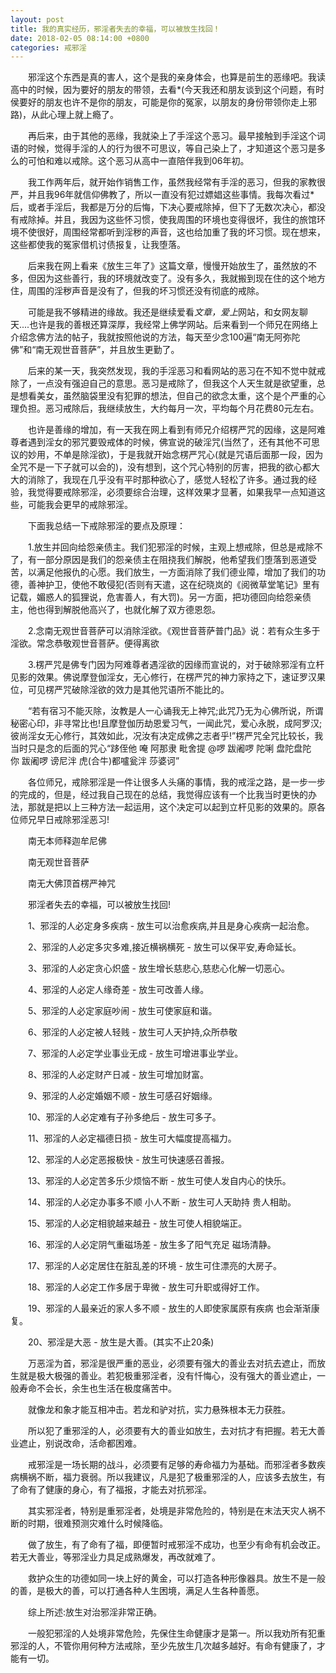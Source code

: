 ```yaml
---
layout: post
title: 我的真实经历，邪淫者失去的幸福，可以被放生找回！
date: 2018-02-05 08:14:00 +0800
categories: 戒邪淫
---
```


　　邪淫这个东西是真的害人，这个是我的亲身体会，也算是前生的恶缘吧。我读高中的时候，因为要好的朋友的带领，去看*(今天我还和朋友谈到这个问题，有时侯要好的朋友也许不是你的朋友，可能是你的冤家，以朋友的身份带领你走上邪路)，从此心理上就上瘾了。
　　再后来，由于其他的恶缘，我就染上了手淫这个恶习。最早接触到手淫这个词语的时候，觉得手淫的人的行为很不可思议，等自己染上了，才知道这个恶习是多么的可怕和难以戒除。这个恶习从高中一直陪伴我到06年初。
　　我工作两年后，就开始作销售工作，虽然我经常有手淫的恶习，但我的家教很严，并且我96年就信仰佛教了，所以一直没有犯过嫖娼这些事情。我每次看过*后，或者手淫后，我都是万分的后悔，下决心要戒除掉，但下了无数次决心，都没有戒除掉。并且，我因为这些怀习惯，使我周围的环境也变得很坏，我住的旅馆环境不使很好，周围经常都听到淫秽的声音，这也给加重了我的坏习惯。现在想来，这些都使我的冤家借机讨债报复，让我堕落。
　　后来我在网上看来《放生三年了》这篇文章，慢慢开始放生了，虽然放的不多，但因为这些善行，我的环境就改变了。没有多久，我就搬到现在住的这个地方住，周围的淫秽声音是没有了，但我的坏习惯还没有彻底的戒除。
　　可能是我不够精进的缘故。我还是继续爱看*文章，爱上*网站，和女网友聊天....也许是我的善根还算深厚，我经常上佛学网站。后来看到一个师兄在网络上介绍念佛方法的帖子，我就按照他说的方法，每天至少念100遍“南无阿弥陀佛”和“南无观世音菩萨”，并且放生更勤了。
　　后来的某一天，我突然发现，我的手淫恶习和看网站的恶习在不知不觉中就戒除了，一点没有强迫自己的意思。恶习是戒除了，但我这个人天生就是欲望重，总是想看美女，虽然脑袋里没有犯罪的想法，但自己的欲念太重，这个是个严重的心理负担。恶习戒除后，我继续放生，大约每月一次，平均每个月花费80元左右。
　　也许是善缘的增加，有一天我在网上看到有师兄介绍楞严咒的因缘，这是阿难尊者遇到淫女的邪咒要毁戒体的时候，佛宣说的破淫咒(当然了，还有其他不可思议的妙用，不单是除淫欲)，于是我就开始念楞严咒心(就是咒语后面那一段，因为全咒不是一下子就可以会的)，没有想到，这个咒心特别的厉害，把我的欲心都大大的消除了，我现在几乎没有平时那种欲心了，感觉人轻松了许多。通过我的经验，我觉得要戒除邪淫，必须要综合治理，这样效果才显著，如果我早一点知道这些，可能我会更早的戒除邪淫。
　　下面我总结一下戒除邪淫的要点及原理：
　　1.放生并回向给怨亲债主。我们犯邪淫的时候，主观上想戒除，但总是戒除不了，有一部分原因是我们的怨亲债主在阻挠我们解脱，他希望我们堕落到恶道受苦，以满足他报仇的心愿。我们放生，一方面消除了我们德业障，增加了我们的功德，善神护卫，使他不敢侵犯(否则有天遣，这在纪晓岚的《阅微草堂笔记》里有记载，媚惑人的狐狸说，危害善人，有大罚)。另一方面，把功德回向给怨亲债主，他也得到解脱他高兴了，也就化解了双方德恩怨。
　　2.念南无观世音菩萨可以消除淫欲。《观世音菩萨普门品》说：若有众生多于淫欲。常念恭敬观世音菩萨。便得离欲
　　3.楞严咒是佛专门因为阿难尊者遇淫欲的因缘而宣说的，对于破除邪淫有立杆见影的效果。佛说摩登伽淫女，无心修行，在楞严咒的神力家持之下，速证罗汉果位，可见楞严咒破除淫欲的效力是其他咒语所不能比的。
　　“若有宿习不能灭除，汝教是人一心诵我无上神咒;此咒乃无为心佛所说，所谓秘密心印，非寻常比也!且摩登伽历劫恩爱习气，一闻此咒，爱心永脱，成阿罗汉;彼尚淫女无心修行，其效如此，况汝有决定成佛之志者乎!”楞严咒全咒比较长，我当时只是念的后面的咒心“跢侄他 唵 阿那隶 毗舍提 @啰 跋阇啰 陀唎 盘陀盘陀你 跋阇啰 谤尼泮 虎(合牛)都嚧瓮泮 莎婆诃”
　　各位师兄，戒除邪淫是一件让很多人头痛的事情，我的戒淫之路，是一步一步的完成的，但是，经过我自己现在的总结，我觉得应该有一个比我当时更快的办法，那就是把以上三种方法一起运用，这个决定可以起到立杆见影的效果的。原各位师兄早日戒除邪淫恶习!
　　南无本师释迦牟尼佛
　　南无观世音菩萨
　　南无大佛顶首楞严神咒
　　邪淫者失去的幸福，可以被放生找回!
　　1、邪淫的人必定身多疾病 - 放生可以治愈疾病,并且是身心疾病一起治愈。
　　2、邪淫的人必定多灾多难,接近横祸横死 - 放生可以保平安,寿命延长。
　　3、邪淫的人必定贪心炽盛 - 放生增长慈悲心,慈悲心化解一切恶心。
　　4、邪淫的人必定人缘奇差 - 放生可改善人缘。
　　5、邪淫的人必定家庭吵闹 - 放生可使家庭和谐。
　　6、邪淫的人必定被人轻贱 - 放生可人天护持,众所恭敬
　　7、邪淫的人必定学业事业无成 - 放生可增进事业学业。
　　8、邪淫的人必定财产日减 - 放生可增加财富。
　　9、邪淫的人必定婚姻不顺 - 放生可感召好姻缘。
　　10、邪淫的人必定难有子孙多绝后 - 放生可多子。
　　11、邪淫的人必定福德日损 - 放生可大幅度提高福力。
　　12、邪淫的人必定恶报极快 - 放生可快速感召善报。
　　13、邪淫的人必定苦多乐少烦恼不断 - 放生可使人发自内心的快乐。
　　14、邪淫的人必定办事多不顺 小人不断 - 放生可人天助持 贵人相助。
　　15、邪淫的人必定相貌越来越丑 - 放生可使人相貌端正。
　　16、邪淫的人必定阴气重磁场差 - 放生多了阳气充足 磁场清静。
　　17、邪淫的人必定居住在脏乱差的环境 - 放生可住漂亮的大房子。
　　18、邪淫的人必定工作多居于卑微 - 放生可升职或得好工作。
　　19、邪淫的人最亲近的家人多不顺 - 放生的人即使家属原有疾病 也会渐渐康复。
　　20、邪淫是大恶 - 放生是大善。(其实不止20条)
　　万恶淫为首，邪淫是很严重的恶业，必须要有强大的善业去对抗去遮止，而放生就是极大极强的善业。若犯极重邪淫者，没有忏悔心，没有强大的善业遮止，一般寿命不会长，余生也生活在极度痛苦中。
　　就像龙和象才能互相冲击。若龙和驴对抗，实力悬殊根本无力获胜。
　　所以犯了重邪淫的人，必须要有大的善业如放生，去对抗才有把握。若无大善业遮止，别说改命，活命都困难。
　　戒邪淫是一场长期的战斗，必须要有足够的寿命福力为基础。而邪淫者多数疾病横祸不断，福力衰弱。所以我建议，凡是犯了极重邪淫的人，应该多去放生，有了命有了健康的身心，有了福报，才能去对抗邪淫。
　　其实邪淫者，特别是重邪淫者，处境是非常危险的，特别是在末法天灾人祸不断的时期，很难预测灾难什么时候降临。
　　做了放生，有了命有了福，即便暂时戒邪淫不成功，也至少有命有机会改正。若无大善业，等邪淫业力具足成熟爆发，再改就难了。
　　救护众生的功德如同一块上好的黄金，可以打造各种形像器具。放生不是一般的善，是极大的善，可以打通各种人生困境，满足人生各种善愿。
　　综上所述:放生对治邪淫非常正确。
　　一般犯邪淫的人处境非常危险，先保住生命健康才是第一。所以我劝所有犯重邪淫的人，不管你用何种方法戒除，至少先放生几次越多越好。有命有健康了，才能有一切。
